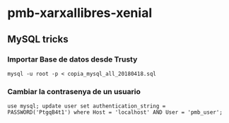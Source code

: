 # pmb-xarxallibres-xenial

## MySQL tricks

### Importar Base de datos desde Trusty

`
mysql -u root -p < copia_mysql_all_20180418.sql
`

### Cambiar la contrasenya de un usuario

`
use mysql;
update user set authentication_string = PASSWORD('PtgqB4t1') where Host = 'localhost' AND User = 'pmb_user';
`
